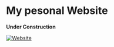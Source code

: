 <h1>My pesonal Website</h1>

**Under Construction**

[![Website](https://img.shields.io/website?url=https%3A%2F%2Ftank8k.com&up_message=Up&up_color=brightgreen&down_message=Down&down_color=ff0000&style=flat-square&label=Website&nbsp;Status)](https://tank8k.com/)
